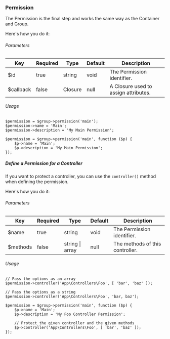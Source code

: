 ### Permission

The Permission is the final step and works the same way as the Container and Group.

Here's how you do it:

###### Parameters

<table>
    <thead>
        <th>Key</th>
        <th>Required</th>
        <th>Type</th>
        <th>Default</th>
        <th>Description</th>
    </thead>
    <tbody>
        <tr>
            <td>$id</td>
            <td>true</td>
            <td>string</td>
            <td>void</td>
            <td>The Permission identifier.</td>
        </tr>
        <tr>
            <td>$callback</td>
            <td>false</td>
            <td>Closure</td>
            <td>null</td>
            <td>A Closure used to assign attributes.</td>
        </tr>
    </tbody>
</table>

###### Usage

```
$permission = $group->permission('main');
$permission->name = 'Main';
$permission->description = 'My Main Permission';
```

```
$permission = $group->permission('main', function ($p) {
    $p->name = 'Main';
    $p->description = 'My Main Permission';
});
```

##### Define a Permission for a Controller

If you want to protect a controller, you can use the `controller()` method when defining the permission.

Here's how you do it:

###### Parameters

<table>
    <thead>
        <th>Key</th>
        <th>Required</th>
        <th>Type</th>
        <th>Default</th>
        <th>Description</th>
    </thead>
    <tbody>
        <tr>
            <td>$name</td>
            <td>true</td>
            <td>string</td>
            <td>void</td>
            <td>The Permission identifier.</td>
        </tr>
        <tr>
            <td>$methods</td>
            <td>false</td>
            <td>string | array</td>
            <td>null</td>
            <td>The methods of this controller.</td>
        </tr>
    </tbody>
</table>

###### Usage

```
// Pass the options as an array
$permission->controller('App\Controllers\Foo', [ 'bar', 'baz' ]);

// Pass the options as a string
$permission->controller('App\Controllers\Foo', 'bar, baz');
```

```
$permission = $group->permission('main', function ($p) {
    $p->name = 'Main';
    $p->description = 'My Foo Controller Permission';

    // Protect the given controller and the given methods
    $p->controller('App\Controllers\Foo', [ 'bar', 'baz' ]);
});
```
